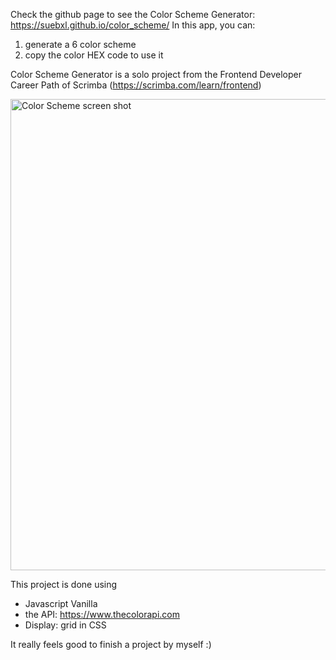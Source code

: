 Check the github page to see the Color Scheme Generator: https://suebxl.github.io/color_scheme/
  In this app, you can:
  1) generate a 6 color scheme 
  2) copy the color HEX code to use it 

Color Scheme Generator is a solo project from the Frontend Developer Career Path of Scrimba (https://scrimba.com/learn/frontend)

<img width="754" alt="Color Scheme screen shot" src="https://user-images.githubusercontent.com/73802863/211450772-70520b13-4dfe-482b-95ce-6a5407bb339f.png">

This project is done using 
- Javascript Vanilla
- the API: https://www.thecolorapi.com
- Display: grid in CSS

It really feels good to finish a project by myself :)
